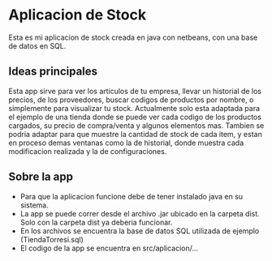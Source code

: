 # Aplicacion de Stock
Esta es mi aplicacion de stock creada en java con netbeans, con una base de datos en SQL.

## Ideas principales
Esta app sirve para ver los articulos de tu empresa, llevar un historial de los precios, de los proveedores, buscar codigos de productos por nombre, o simplemente para visualizar tu stock. 
Actualmente solo esta adaptada para el ejemplo de una tienda donde se puede ver cada codigo de los productos cargados, su precio de compra/venta y algunos elementos mas. 
Tambien se podria adaptar para que muestre la cantidad de stock de cada item, y estan en proceso demas ventanas como la de historial, donde muestra cada modificacion realizada y la de configuraciones.

## Sobre la app
+ Para que la aplicacion funcione debe de tener instalado java en su sistema.
+ La app se puede correr desde el archivo .jar ubicado en la carpeta dist. Solo con la carpeta dist ya deberia funcionar.
+ En los archivos se encuentra la base de datos SQL utilizada de ejemplo (TiendaTorresi.sql)
+ El codigo de la app se encuentra en src/aplicacion/...
